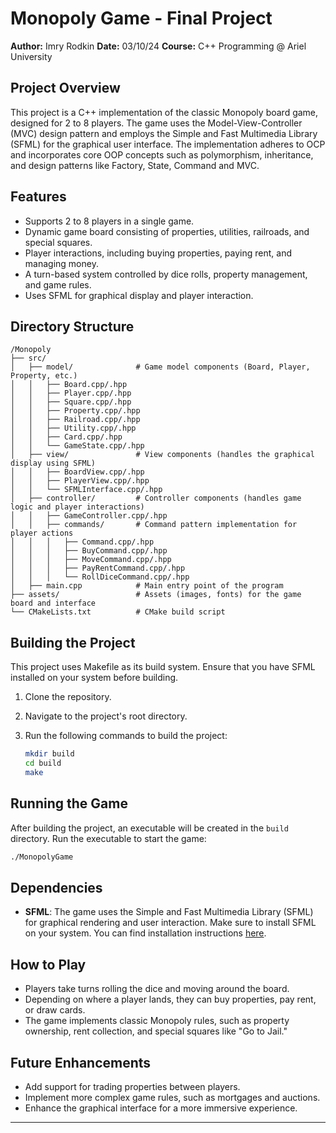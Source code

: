 
# Monopoly Game - Final Project
 
**Author:** Imry Rodkin 
**Date:** 03/10/24
**Course:** C++ Programming @ Ariel University 
## Project Overview

This project is a C++ implementation of the classic Monopoly board game, designed for 2 to 8 players.
The game uses the Model-View-Controller (MVC) design pattern and employs the Simple and Fast Multimedia Library (SFML) for the graphical user interface. The implementation adheres to OCP and incorporates core OOP concepts such as polymorphism, inheritance, and design patterns like Factory, State,  Command and MVC.

## Features

- Supports 2 to 8 players in a single game.
- Dynamic game board consisting of properties, utilities, railroads, and special squares.
- Player interactions, including buying properties, paying rent, and managing money.
- A turn-based system controlled by dice rolls, property management, and game rules.
- Uses SFML for graphical display and player interaction.

## Directory Structure

```
/Monopoly
├── src/
│   ├── model/              # Game model components (Board, Player, Property, etc.)
│   │   ├── Board.cpp/.hpp
│   │   ├── Player.cpp/.hpp
│   │   ├── Square.cpp/.hpp
│   │   ├── Property.cpp/.hpp
│   │   ├── Railroad.cpp/.hpp
│   │   ├── Utility.cpp/.hpp
│   │   ├── Card.cpp/.hpp
│   │   └── GameState.cpp/.hpp
│   ├── view/               # View components (handles the graphical display using SFML)
│   │   ├── BoardView.cpp/.hpp
│   │   ├── PlayerView.cpp/.hpp
│   │   └── SFMLInterface.cpp/.hpp
│   ├── controller/         # Controller components (handles game logic and player interactions)
│   │   ├── GameController.cpp/.hpp
│   │   ├── commands/       # Command pattern implementation for player actions
│   │   │   ├── Command.cpp/.hpp
│   │   │   ├── BuyCommand.cpp/.hpp
│   │   │   ├── MoveCommand.cpp/.hpp
│   │   │   ├── PayRentCommand.cpp/.hpp
│   │   │   └── RollDiceCommand.cpp/.hpp
│   ├── main.cpp            # Main entry point of the program
├── assets/                 # Assets (images, fonts) for the game board and interface
└── CMakeLists.txt          # CMake build script
```

## Building the Project

This project uses Makefile as its build system. Ensure that you have SFML installed on your system before building.

1. Clone the repository.
2. Navigate to the project's root directory.
3. Run the following commands to build the project:

   ```bash
   mkdir build
   cd build
   make
   ```

## Running the Game

After building the project, an executable will be created in the `build` directory. Run the executable to start the game:

```bash
./MonopolyGame
```

## Dependencies

- **SFML**: The game uses the Simple and Fast Multimedia Library (SFML) for graphical rendering and user interaction. Make sure to install SFML on your system. You can find installation instructions [here](https://www.sfml-dev.org/download.php).

## How to Play

- Players take turns rolling the dice and moving around the board.
- Depending on where a player lands, they can buy properties, pay rent, or draw cards.
- The game implements classic Monopoly rules, such as property ownership, rent collection, and special squares like "Go to Jail."

## Future Enhancements

- Add support for trading properties between players.
- Implement more complex game rules, such as mortgages and auctions.
- Enhance the graphical interface for a more immersive experience.

---
